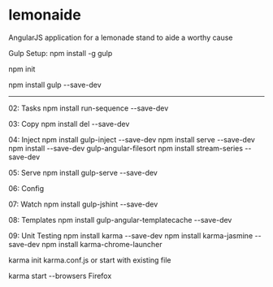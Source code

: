 # lemonaide
AngularJS application for a lemonade stand to aide a worthy cause

Gulp Setup:
npm install -g gulp

npm init

npm install gulp --save-dev

------------------
02: Tasks
npm install run-sequence --save-dev

03: Copy
npm install del --save-dev

04: Inject
npm install gulp-inject --save-dev
npm install serve --save-dev
npm install --save-dev gulp-angular-filesort
npm install stream-series --save-dev

05: Serve
npm install gulp-serve --save-dev

06: Config

07: Watch
npm install gulp-jshint --save-dev

08: Templates
npm install gulp-angular-templatecache --save-dev

09: Unit Testing
npm install karma --save-dev
npm install karma-jasmine --save-dev
npm install karma-chrome-launcher

karma init karma.conf.js or start with existing file


karma start --browsers Firefox
